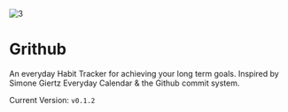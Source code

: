 ![3](https://user-images.githubusercontent.com/17406287/139571504-274c7d76-4858-4840-989f-01c942b56ab4.png)


# Grithub

An everyday Habit Tracker for achieving your long term goals. Inspired by Simone Giertz Everyday Calendar & the Github commit system.

Current Version: `v0.1.2`
